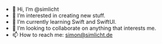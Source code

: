 - 👋  Hi, I’m @simlicht
- 👀  I’m interested in creating new stuff.
- 🌱  I’m currently learning Swift and SwiftUI.
- 💞️  I’m looking to collaborate on anything that interests me.
- 📫  How to reach me: simon@simlicht.de

<!---
simlicht/simlicht is a ✨ special ✨ repository because its `README.md` (this file) appears on your GitHub profile.
You can click the Preview link to take a look at your changes.
--->
